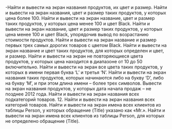 -Найти и вывести на экран названия продуктов, их цвет и размер.
Найти и вывести на экран названия, цвет и размер таких продуктов, у которых цена более 100.
Найти и вывести на экран название, цвет и размер таких продуктов, у которых цена менее 100 и цвет Black.
Найти и вывести на экран название, цвет и размер таких продуктов, у которых цена менее 100 и цвет Black, упорядочив вывод по возрастанию стоимости продуктов.
Найти и вывести на экран название и размер первых трех самых дорогих товаров с цветом Black.
Найти и вывести на экран название и цвет таких продуктов, для которых определен и цвет, и размер.
Найти и вывести на экран не повторяющиеся цвета продуктов, у которых цена находится в диапазоне от 10 до 50 включительно.
Найти и вывести на экран все цвета таких продуктов, у которых в имени первая буква ‘L’ и третья ‘N’.
Найти и вывести на экран названия таких продуктов, которых начинаются либо на букву ‘D’, либо на букву ‘M’, и при этом длина имени – более трех символов.
Вывести на экран названия продуктов, у которых дата начала продаж – не позднее 2012 года.
Найти и вывести на экран названия всех подкатегорий товаров. 12. Найти и вывести на экран названия всех категорий товаров.
Найти и вывести на экран имена всех клиентов из таблицы Person, у которых обращение (Title) указано как «Mr.».
Найти и вывести на экран имена всех клиентов из таблицы Person, для которых не определено обращение (Title).
